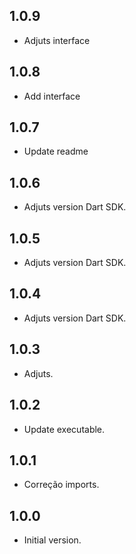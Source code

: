 ## 1.0.9
- Adjuts interface

## 1.0.8
- Add interface

## 1.0.7
- Update readme

## 1.0.6
- Adjuts version Dart SDK.

## 1.0.5
- Adjuts version Dart SDK.

## 1.0.4
- Adjuts version Dart SDK.

## 1.0.3
- Adjuts.

## 1.0.2
- Update executable.

## 1.0.1
- Correção imports.

## 1.0.0
- Initial version.
